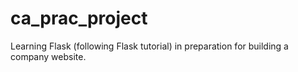 # ca_prac_project
Learning Flask (following Flask tutorial) in preparation for building a company website.
